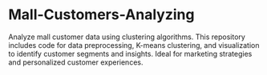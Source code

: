# Mall-Customers-Analyzing
Analyze mall customer data using clustering algorithms. This repository includes code for data preprocessing, K-means clustering, and visualization to identify customer segments and insights. Ideal for marketing strategies and personalized customer experiences.
